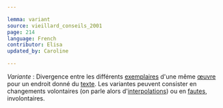 ```yaml
---

lemma: variant
source: vieillard_conseils_2001
page: 214
language: French
contributor: Elisa
updated_by: Caroline

---
```


_Variante_ : Divergence entre les différents [exemplaires](exemplar.html) d'une même [œuvre](work.html) pour un endroit donné du [texte](text.html). Les variantes peuvent consister en changements volontaires (on parle alors d'[interpolations](interpolation.html)) ou en [fautes](errorIndicative.html), involontaires.
